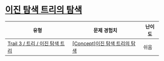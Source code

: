 # [이진 탐색 트리의 탐색](https://www.codetree.ai/trails/complete/curated-cards/intro-bst-search)

|유형|문제 경험치|난이도|
|---|---|---|
|[Trail 3 / 트리 / 이진 탐색 트리](https://www.codetree.ai/trail-info/novice-high/)|[[Concept]이진 탐색 트리의 탐색](https://www.codetree.ai/trails/complete/curated-cards/intro-bst-search/)|쉬움|

